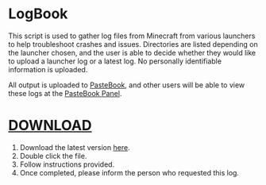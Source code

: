 # LogBook

This script is used to gather log files from Minecraft from various launchers to help troubleshoot crashes and issues. Directories are listed depending on the launcher chosen, and the user is able to decide whether they would like to upload a launcher log or a latest log. No personally identifiable information is uploaded.

All output is uploaded to [PasteBook](https://pastebook.dev), and other users will be able to view these logs at the [PasteBook Panel](https://pastebook.dev/panel).

# [DOWNLOAD](https://github.com/Loudbooks/MC-Help/releases/latest/download/logbook.bat)
1. Download the latest version [here](https://github.com/Loudbooks/MC-Help/releases/latest/download/logbook.bat).
2. Double click the file.
3. Follow instructions provided.
4. Once completed, please inform the person who requested this log.

